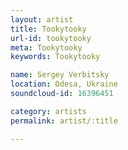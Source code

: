 ```yaml
---
layout: artist
title: Tookytooky
url-id: tookytooky
meta: Tookytooky
keywords: Tookytooky

name: Sergey Verbitsky
location: Odesa, Ukraine
soundcloud-id: 16396451

category: artists
permalink: artist/:title

---
```



